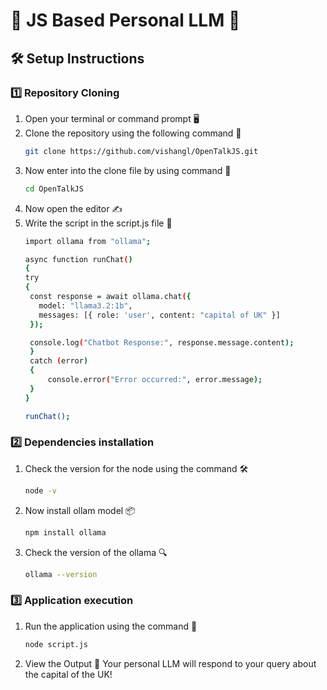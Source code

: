 # 🌟 JS Based Personal LLM 🌟

## 🛠️ Setup Instructions

### 1️⃣ Repository Cloning 
1. Open your terminal or command prompt  🖥️
2. Clone the repository using the following command 🔗 
   ```bash
   git clone https://github.com/vishangl/OpenTalkJS.git
3. Now enter into the clone file by using command 📂
   ```bash
   cd OpenTalkJS
4. Now open the editor ✍️ 
5. Write the script in the script.js file  📝
   ```bash
   import ollama from "ollama";

   async function runChat() 
   {
   try 
   {
    const response = await ollama.chat({
      model: "llama3.2:1b",
      messages: [{ role: 'user', content: "capital of UK" }]
    });

    console.log("Chatbot Response:", response.message.content);
    } 
    catch (error) 
    {
        console.error("Error occurred:", error.message);
    }
   }

   runChat();

### 2️⃣ Dependencies installation
1. Check the version for the node using the command 🛠️
   ```bash
   node -v
2. Now install ollam model 📦
   ```bash
   npm install ollama
3. Check the version of the ollama 🔍
   ```bash
   ollama --version

### 3️⃣ Application execution
1. Run the application using the command 🚦
   ```bash 
   node script.js
2. View the Output 🎉
   Your personal LLM will respond to your query about the capital of the UK!


